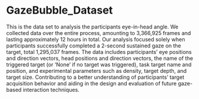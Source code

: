 # GazeBubble_Dataset
This is the data set to analysis the participants eye-in-head angle. 
We collected data over the entire process, amounting to 3,366,925 frames and lasting approximately 12 hours in total. 
Our analysis focused solely when participants successfully completed a 2-second sustained gaze on the target, total 1,295,037 frames. 
The data includes participants’ eye positions and direction vectors, head positions and direction vectors, the name of the triggered target (or ’None’ if no target was triggered), task target name and position, and experimental parameters such as density, target depth, and target size. Contributing to a better understanding of participants’ target acquisition behavior and aiding in the design and evaluation of future gaze-based interaction techniques.

